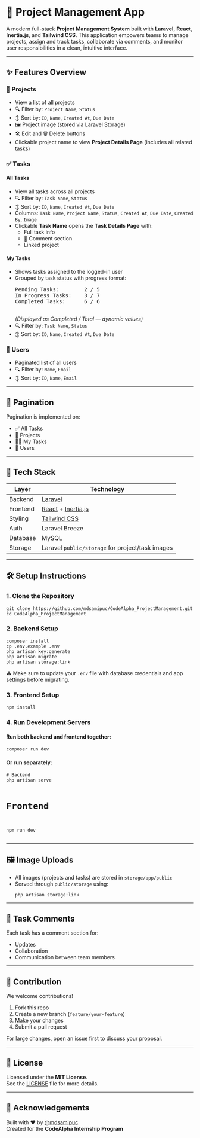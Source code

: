 <h1>📁 Project Management App</h1>

<p>A modern full-stack <strong>Project Management System</strong> built with <strong>Laravel</strong>, <strong>React</strong>, <strong>Inertia.js</strong>, and <strong>Tailwind CSS</strong>. This application empowers teams to manage projects, assign and track tasks, collaborate via comments, and monitor user responsibilities in a clean, intuitive interface.</p>


<hr>

<h2>✨ Features Overview</h2>

<h3>📂 Projects</h3>
<ul>
  <li>View a list of all projects</li>
  <li>🔍 Filter by: <code>Project Name</code>, <code>Status</code></li>
  <li>↕️ Sort by: <code>ID</code>, <code>Name</code>, <code>Created At</code>, <code>Due Date</code></li>
  <li>🖼️ Project image (stored via Laravel Storage)</li>
  <li>🛠️ Edit and 🗑️ Delete buttons</li>
  <li>Clickable project name to view <strong>Project Details Page</strong> (includes all related tasks)</li>
</ul>

<h3>✅ Tasks</h3>

<h4>All Tasks</h4>
<ul>
  <li>View all tasks across all projects</li>
  <li>🔍 Filter by: <code>Task Name</code>, <code>Status</code></li>
  <li>↕️ Sort by: <code>ID</code>, <code>Name</code>, <code>Created At</code>, <code>Due Date</code></li>
  <li>Columns: <code>Task Name</code>, <code>Project Name</code>, <code>Status</code>, <code>Created At</code>, <code>Due Date</code>, <code>Created By</code>, <code>Image</code></li>
  <li>Clickable <strong>Task Name</strong> opens the <strong>Task Details Page</strong> with:
    <ul>
      <li>Full task info</li>
      <li>💬 Comment section</li>
      <li>Linked project</li>
    </ul>
  </li>
</ul>

<h4>My Tasks</h4>
<ul>
  <li>Shows tasks assigned to the logged-in user</li>
  <li>Grouped by task status with progress format:
    <pre>
Pending Tasks:        2 / 5
In Progress Tasks:    3 / 7
Completed Tasks:      6 / 6
    </pre>
    <em>(Displayed as Completed / Total — dynamic values)</em>
  </li>
  <li>🔍 Filter by: <code>Task Name</code>, <code>Status</code></li>
  <li>↕️ Sort by: <code>ID</code>, <code>Name</code>, <code>Created At</code>, <code>Due Date</code></li>
</ul>

<h3>👤 Users</h3>
<ul>
  <li>Paginated list of all users</li>
  <li>🔍 Filter by: <code>Name</code>, <code>Email</code></li>
  <li>↕️ Sort by: <code>ID</code>, <code>Name</code>, <code>Email</code></li>
</ul>

<hr>

<h2>🔄 Pagination</h2>
<p>Pagination is implemented on:</p>
<ul>
  <li>✅ All Tasks</li>
  <li>📂 Projects</li>
  <li>🧑‍💻 My Tasks</li>
  <li>👤 Users</li>
</ul>

<hr>

<h2>🧰 Tech Stack</h2>
<table>
  <thead>
    <tr>
      <th>Layer</th>
      <th>Technology</th>
    </tr>
  </thead>
  <tbody>
    <tr>
      <td>Backend</td>
      <td><a href="https://laravel.com/" target="_blank" rel="noopener noreferrer">Laravel</a></td>
    </tr>
    <tr>
      <td>Frontend</td>
      <td><a href="https://reactjs.org/" target="_blank" rel="noopener noreferrer">React</a> + <a href="https://inertiajs.com/" target="_blank" rel="noopener noreferrer">Inertia.js</a></td>
    </tr>
    <tr>
      <td>Styling</td>
      <td><a href="https://tailwindcss.com/" target="_blank" rel="noopener noreferrer">Tailwind CSS</a></td>
    </tr>
    <tr>
      <td>Auth</td>
      <td>Laravel Breeze</td>
    </tr>
    <tr>
      <td>Database</td>
      <td>MySQL</td>
    </tr>
    <tr>
      <td>Storage</td>
      <td>Laravel <code>public/storage</code> for project/task images</td>
    </tr>
  </tbody>
</table>

<hr>

<h2>🛠️ Setup Instructions</h2>

<h3>1. Clone the Repository</h3>
<pre><code>git clone https://github.com/mdsamipuc/CodeAlpha_ProjectManagement.git
cd CodeAlpha_ProjectManagement
</code></pre>

<h3>2. Backend Setup</h3>
<pre><code>composer install
cp .env.example .env
php artisan key:generate
php artisan migrate
php artisan storage:link
</code></pre>
<p>⚠️ Make sure to update your <code>.env</code> file with database credentials and app settings before migrating.</p>

<h3>3. Frontend Setup</h3>
<pre><code>npm install
</code></pre>

<h3>4. Run Development Servers</h3>

<h4>Run both backend and frontend together:</h4>
<pre><code>composer run dev
</code></pre>

<h4>Or run separately:</h4>
<pre><code># Backend
php artisan serve

# Frontend
npm run dev
</code></pre>

<hr>

<h2>🖼️ Image Uploads</h2>
<ul>
  <li>All images (projects and tasks) are stored in <code>storage/app/public</code></li>
  <li>Served through <code>public/storage</code> using:
    <pre><code>php artisan storage:link
</code></pre>
  </li>
</ul>

<hr>

<h2>💬 Task Comments</h2>
<p>Each task has a comment section for:</p>
<ul>
  <li>Updates</li>
  <li>Collaboration</li>
  <li>Communication between team members</li>
</ul>

<hr>

<h2>🤝 Contribution</h2>
<p>We welcome contributions!</p>
<ol>
  <li>Fork this repo</li>
  <li>Create a new branch (<code>feature/your-feature</code>)</li>
  <li>Make your changes</li>
  <li>Submit a pull request</li>
</ol>
<p>For large changes, open an issue first to discuss your proposal.</p>

<hr>

<h2>📄 License</h2>
<p>Licensed under the <strong>MIT License</strong>.<br>
See the <a href="LICENSE" target="_blank" rel="noopener noreferrer">LICENSE</a> file for more details.</p>

<hr>

<h2>🙌 Acknowledgements</h2>
<p>Built with ❤️ by <a href="https://github.com/mdsamipuc" target="_blank" rel="noopener noreferrer">@mdsamipuc</a><br>
Created for the <strong>CodeAlpha Internship Program</strong></p>
